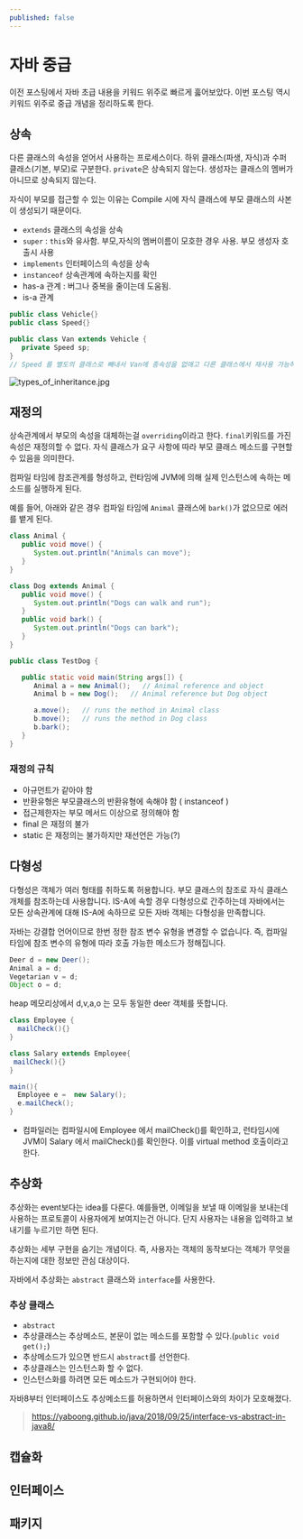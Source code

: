 ```yaml
---
published: false
---
```

# 자바 중급
이전 포스팅에서 자바 초급 내용을 키워드 위주로 빠르게 훓어보았다. 이번 포스팅 역시 키워드 위주로 중급 개념을 정리하도록 한다.

## 상속
다른 클래스의 속성을 얻어서 사용하는 프로세스이다. 하위 클래스(파생, 자식)과 수퍼 클래스(기본, 부모)로 구분한다. `private`은 상속되지 않는다. 생성자는 클래스의 멤버가 아니므로 상속되지 않는다.

자식이 부모를 접근할 수 있는 이유는 Compile 시에 자식 클래스에 부모 클래스의 사본이 생성되기 때문이다.

- `extends` 클래스의 속성을 상속
- `super` : `this`와 유사함. 부모,자식의 멤버이름이 모호한 경우 사용. 부모 생성자 호출시 사용
- `implements` 인터페이스의 속성을 상속 
- `instanceof` 상속관계에 속하는지를 확인
- has-a 관계 : 버그나 중복을 줄이는데 도움됨.
- is-a 관계

```java
public class Vehicle{}
public class Speed{}

public class Van extends Vehicle {
   private Speed sp;
}
// Speed 를 별도의 클래스로 빼내서 Van에 종속성을 없애고 다른 클래스에서 재사용 가능하게 함
```
![types_of_inheritance.jpg]({{site.baseurl}}/assets/images/types_of_inheritance.jpg)


## 재정의
상속관계에서 부모의 속성을 대체하는걸 `overriding`이라고 한다. `final`키워드를 가진 속성은 재정의할 수 없다. 자식 클래스가 요구 사항에 따라 부모 클래스 메소드를 구현할 수 있음을 의미한다.

컴파일 타임에 참조관계를 형성하고, 런타임에 JVM에 의해 실제 인스턴스에 속하는 메소드를 실행하게 된다.

예를 들어, 아래와 같은 경우 컴파일 타임에 `Animal` 클래스에 `bark()`가 없으므로 에러를 뱉게 된다.

```java
class Animal {
   public void move() {
      System.out.println("Animals can move");
   }
}

class Dog extends Animal {
   public void move() {
      System.out.println("Dogs can walk and run");
   }
   public void bark() {
      System.out.println("Dogs can bark");
   }
}

public class TestDog {

   public static void main(String args[]) {
      Animal a = new Animal();   // Animal reference and object
      Animal b = new Dog();   // Animal reference but Dog object

      a.move();   // runs the method in Animal class
      b.move();   // runs the method in Dog class
      b.bark();
   }
}
```

### 재정의 규칙
- 아규먼트가 같아야 함
- 반환유형은 부모클래스의 반환유형에 속해야 함 ( instanceof )
- 접근제한자는 부모 메서드 이상으로 정의해야 함
- final 은 재정의 불가
- static 은 재정의는 불가하지만 재선언은 가능(?)


## 다형성
다형성은 객체가 여러 형태를 취하도록 허용합니다. 부모 클래스의 참조로 자식 클래스 개체를 참조하는데 사용합니다. IS-A에 속할 경우 다형성으로 간주하는데 자바에서는 모든 상속관계에 대해 IS-A에 속하므로 모든 자바 객체는 다형성을 만족합니다.

자바는 강결합 언어이므로 한번 정한 참조 변수 유형을 변경할 수 없습니다. 즉, 컴파일 타임에 참조 변수의 유형에 따라 호출 가능한 메소드가 정해집니다.

```java
Deer d = new Deer();
Animal a = d;
Vegetarian v = d;
Object o = d;
```

heap 메모리상에서 d,v,a,o 는 모두 동일한 deer 객체를 뜻합니다.

```java
class Employee {
  mailCheck(){}
}

class Salary extends Employee{
 mailCheck(){} 
}

main(){
  Employee e =  new Salary();
  e.mailCheck();
}

```

- 컴파일러는 컴파일시에 Employee 에서 mailCheck()를 확인하고, 런타임시에 JVM이 Salary 에서 mailCheck()를 확인한다. 이를 virtual method 호출이라고 한다.


## 추상화
추상화는 event보다는 idea를 다룬다. 예를들면, 이메일을 보낼 때 이메일을 보내는데 사용하는 프로토콜이 사용자에게 보여지는건 아니다. 단지 사용자는 내용을 입력하고 보내기를 누르기만 하면 된다.

추상화는 세부 구현을 숨기는 개념이다. 즉, 사용자는 객체의 동작보다는 객체가 무엇을 하는지에 대한 정보만 관심 대상이다.

자바에서 추상화는 `abstract` 클래스와 `interface`를 사용한다.

### 추상 클래스
- `abstract`
- 추상클래스는 추상메소드, 본문이 없는 메소드를 포함할 수 있다.(`public void get();`)
- 추상메소드가 있으면 반드시 `abstract`를 선언한다.
- 추상클래스는 인스턴스화 할 수 없다.
- 인스턴스화를 하려면 모든 메소드가 구현되어야 한다.

자바8부터 인터페이스도 추상메소드를 허용하면서 인터페이스와의 차이가 모호해졌다.
> https://yaboong.github.io/java/2018/09/25/interface-vs-abstract-in-java8/


## 캡슐화

## 인터페이스

## 패키지
